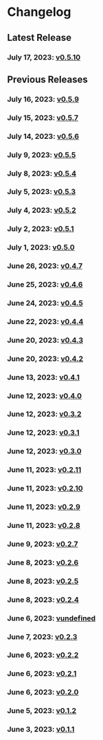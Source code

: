 # Changelog

## Latest Release

### July 17, 2023: [v0.5.10](/.changelog/v0.5.10.mdx)

## Previous Releases

### July 16, 2023: [v0.5.9](/.changelog/v0.5.9.mdx)

### July 15, 2023: [v0.5.7](/.changelog/v0.5.7.mdx)

### July 14, 2023: [v0.5.6](/.changelog/v0.5.6.mdx)

### July 9, 2023: [v0.5.5](/.changelog/v0.5.5.mdx)

### July 8, 2023: [v0.5.4](/.changelog/v0.5.4.mdx)

### July 5, 2023: [v0.5.3](/.changelog/v0.5.3.mdx)

### July 4, 2023: [v0.5.2](/.changelog/v0.5.2.mdx)

### July 2, 2023: [v0.5.1](/.changelog/v0.5.1.mdx)

### July 1, 2023: [v0.5.0](/.changelog/v0.5.0.mdx)

### June 26, 2023: [v0.4.7](/.changelog/v0.4.7.mdx)

### June 25, 2023: [v0.4.6](/.changelog/v0.4.6.mdx)

### June 24, 2023: [v0.4.5](/.changelog/v0.4.5.mdx)

### June 22, 2023: [v0.4.4](/.changelog/v0.4.4.mdx)

### June 20, 2023: [v0.4.3](/.changelog/v0.4.3.mdx)

### June 20, 2023: [v0.4.2](/.changelog/v0.4.2.mdx)

### June 13, 2023: [v0.4.1](/.changelog/v0.4.1.mdx)

### June 12, 2023: [v0.4.0](/.changelog/v0.4.0.mdx)

### June 12, 2023: [v0.3.2](/.changelog/v0.3.2.mdx)

### June 12, 2023: [v0.3.1](/.changelog/v0.3.1.mdx)

### June 12, 2023: [v0.3.0](/.changelog/v0.3.0.mdx)

### June 11, 2023: [v0.2.11](/.changelog/v0.2.11.mdx)

### June 11, 2023: [v0.2.10](/.changelog/v0.2.10.mdx)

### June 11, 2023: [v0.2.9](/.changelog/v0.2.9.mdx)

### June 11, 2023: [v0.2.8](/.changelog/v0.2.8.mdx)

### June 9, 2023: [v0.2.7](/.changelog/v0.2.7.mdx)

### June 8, 2023: [v0.2.6](/.changelog/v0.2.6.mdx)

### June 8, 2023: [v0.2.5](/.changelog/v0.2.5.mdx)

### June 8, 2023: [v0.2.4](/.changelog/v0.2.4.mdx)

### June 6, 2023: [vundefined](/.changelog/vundefined.mdx)

### June 7, 2023: [v0.2.3](/.changelog/v0.2.3.mdx)

### June 6, 2023: [v0.2.2](/.changelog/v0.2.2.mdx)

### June 6, 2023: [v0.2.1](/.changelog/v0.2.1.mdx)

### June 6, 2023: [v0.2.0](/.changelog/v0.2.0.mdx)

### June 5, 2023: [v0.1.2](/.changelog/v0.1.2.mdx)

### June 3, 2023: [v0.1.1](/.changelog/v0.1.1.mdx)

